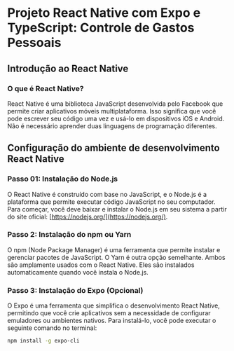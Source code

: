 # Projeto React Native com Expo e TypeScript: Controle de Gastos Pessoais

## Introdução ao React Native

### O que é React Native?

React Native é uma biblioteca JavaScript desenvolvida pelo Facebook que permite criar aplicativos móveis multiplataforma. Isso significa que você pode escrever seu código uma vez e usá-lo em dispositivos iOS e Android. Não é necessário aprender duas linguagens de programação diferentes.

## Configuração do ambiente de desenvolvimento React Native

### Passo 01: Instalação do Node.js

O React Native é construído com base no JavaScript, e o Node.js é a plataforma que permite executar código JavaScript no seu computador. Para começar, você deve baixar e instalar o Node.js em seu sistema a partir do site oficial: [https://nodejs.org/](https://nodejs.org/).

### Passo 2: Instalação do npm ou Yarn

O npm (Node Package Manager) é uma ferramenta que permite instalar e gerenciar pacotes de JavaScript. O Yarn é outra opção semelhante. Ambos são amplamente usados com o React Native. Eles são instalados automaticamente quando você instala o Node.js.

### Passo 3: Instalação do Expo (Opcional)

O Expo é uma ferramenta que simplifica o desenvolvimento React Native, permitindo que você crie aplicativos sem a necessidade de configurar emuladores ou ambientes nativos. Para instalá-lo, você pode executar o seguinte comando no terminal:

```bash
npm install -g expo-cli
